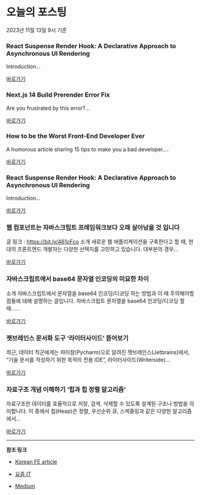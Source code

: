 # 오늘의 포스팅 
2023년 11월 13일 9시 기준 

### React Suspense Render Hook: A Declarative Approach to Asynchronous UI Rendering 

 Introduction... 

 [바로가기](https://medium.com/@front-end/react-suspense-render-hook-a-declarative-approach-to-asynchronous-ui-rendering-04bf1ce58069?responsesOpen=true&sortBy=REVERSE_CHRON&source=topic_portal_recommended_stories---------0-84----------reactjs----------ef7301c7_d783_43f1_bd42_54ea5ee05a5e-------) 

### Next.js 14 Build Prerender Error Fix 

 Are you frustrated by this error?... 

 [바로가기](https://medium.com/phantom3/next-js-14-build-prerender-error-fix-f3c51de2fe1d?responsesOpen=true&sortBy=REVERSE_CHRON&source=topic_portal_recommended_stories---------0-84----------nextjs----------7b43bdc8_9e82_4baa_8367_b2097baf4434-------) 

### How to be the Worst Front-End Developer Ever 

 A humorous article sharing 15 tips to make you a bad developer.... 

 [바로가기](https://medium.com/@fatfish/how-to-be-the-worst-front-end-developer-ever-a53dfadc4a94?responsesOpen=true&sortBy=REVERSE_CHRON&source=topic_portal_recommended_stories---------0-84----------front_end_development----------5a81327d_56bc_4f4c_9e5d_cb794b5c98f6-------) 

### React Suspense Render Hook: A Declarative Approach to Asynchronous UI Rendering 

 Introduction... 

 [바로가기](https://medium.com/@front-end/react-suspense-render-hook-a-declarative-approach-to-asynchronous-ui-rendering-04bf1ce58069?responsesOpen=true&sortBy=REVERSE_CHRON&source=topic_portal_recommended_stories---------0-84----------react----------ea662fd3_131d_4093_a5b7_4c4407cdb272-------) 

###  웹 컴포넌트는 자바스크립트 프레임워크보다 오래 살아남을 것 입니다 

 글 링크 : https://bit.ly/461oFco 소개 새로운 웹 애플리케이션을 구축한다고 할 때, 현대의 프론트엔드 개발자는 다양한 선택지를 고민하고 있습니다. 대부분의 경우... 

 [바로가기](https://kofearticle.substack.com/p/korean-fe-article-26a) 

###  자바스크립트에서 base64 문자열 인코딩의 미묘한 차이 

 소개 자바스크립트에서 문자열을 base64 인코딩/디코딩 하는 방법과 이 때 주의해야할 점들에 대해 설명하는 글입니다. 자바스크립트 문자열을 base64 인코딩/디코딩 할 때…... 

 [바로가기](https://kofearticle.substack.com/p/korean-fe-article-base64) 

### 젯브레인스 문서화 도구 ‘라이터사이드’ 뜯어보기 

 최근, 데이터 직군에게는 파이참(Pycharm)으로 알려진 젯브레인스(Jetbrains)에서, “기술 문서를 작성하기 위한 목적의 전용 IDE”, 라이터사이드(Writerside)... 

 [바로가기](https://yozm.wishket.com/magazine/detail/2314/) 

### 자료구조 개념 이해하기 ‘힙과 힙 정렬 알고리즘’ 

 자료구조란 데이터를 효율적으로 저장, 검색, 삭제할 수 있도록 설계된 구조나 방법을 의미합니다. 이 중에서 힙(Heap)은 정렬, 우선순위 큐, 스케줄링과 같은 다양한 알고리즘에서... 

 [바로가기](https://yozm.wishket.com/magazine/detail/2312/) 

---

**참조 링크**

- [Korean FE article](https://kofearticle.substack.com) 

- [요즘 IT](https://yozm.wishket.com/magazine) 

- [Medium](https://medium.com) 

